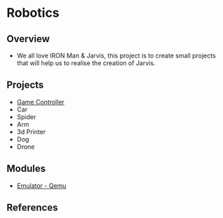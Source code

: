 # Robotics

## Overview
- We all love IRON Man & Jarvis, this project is to create small projects that will help us to realise the creation of Jarvis.

## Projects
- [Game Controller](./02-projects/01-GameController.md)
- Car
- Spider
- Arm
- 3d Printer
- Dog
- Drone

## Modules
- [Emulator - Qemu](./03-modules/01-qemu.md)

## References